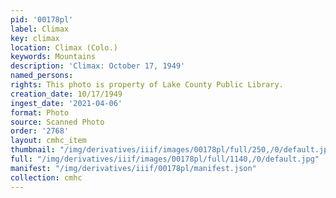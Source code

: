 ```yaml
---
pid: '00178pl'
label: Climax
key: climax
location: Climax (Colo.)
keywords: Mountains
description: 'Climax: October 17, 1949'
named_persons: 
rights: This photo is property of Lake County Public Library.
creation_date: 10/17/1949
ingest_date: '2021-04-06'
format: Photo
source: Scanned Photo
order: '2768'
layout: cmhc_item
thumbnail: "/img/derivatives/iiif/images/00178pl/full/250,/0/default.jpg"
full: "/img/derivatives/iiif/images/00178pl/full/1140,/0/default.jpg"
manifest: "/img/derivatives/iiif/00178pl/manifest.json"
collection: cmhc
---
```

